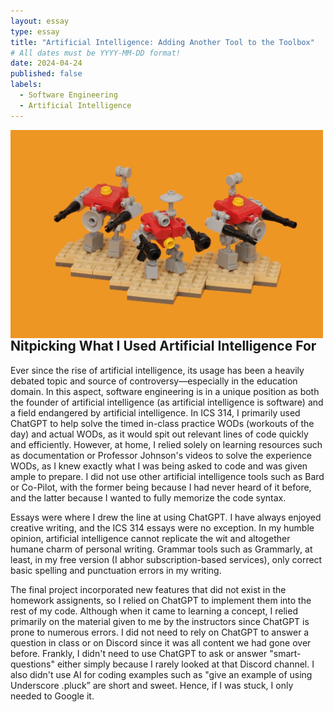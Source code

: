```yaml
---
layout: essay
type: essay
title: "Artificial Intelligence: Adding Another Tool to the Toolbox"
# All dates must be YYYY-MM-DD format!
date: 2024-04-24
published: false
labels:
  - Software Engineering
  - Artificial Intelligence
---
```


<img style="margin-right: 1.5rem" align="left" height="auto" width="500" src="../img/robots.jpg" />

## Nitpicking What I Used Artificial Intelligence For

  Ever since the rise of artificial intelligence, its usage has been a heavily debated topic and source of controversy—especially in the education domain. In this aspect, software engineering is in a unique position as both the founder of artificial intelligence (as artificial intelligence is software) and a field endangered by artificial intelligence. In ICS 314, I primarily used ChatGPT to help solve the timed in-class practice WODs (workouts of the day) and actual WODs, as it would spit out relevant lines of code quickly and efficiently. However, at home, I relied solely on learning resources such as documentation or Professor Johnson's videos to solve the experience WODs, as I knew exactly what I was being asked to code and was given ample to prepare. I did not use other artificial intelligence tools such as Bard or Co-Pilot, with the former being because I had never heard of it before, and the latter because I wanted to fully memorize the code syntax.
  
  Essays were where I drew the line at using ChatGPT. I have always enjoyed creative writing, and the ICS 314 essays were no exception. In my humble opinion, artificial intelligence cannot replicate the wit and altogether humane charm of personal writing. Grammar tools such as Grammarly, at least, in my free version (I abhor subscription-based services), only correct basic spelling and punctuation errors in my writing.

  The final project incorporated new features that did not exist in the homework assignents, so I relied on ChatGPT to implement them into the rest of my code. Although when it came to learning a concept, I relied primarily on the material given to me by the instructors since ChatGPT is prone to numerous errors. I did not need to rely on ChatGPT to answer a question in class or on Discord since it was all content we had gone over before. Frankly, I didn't need to use ChatGPT to ask or answer "smart-questions" either simply because I rarely looked at that Discord channel. I also didn't use AI for coding examples such as "give an example of using Underscore .pluck” are short and sweet. Hence, if I was stuck, I only needed to Google it.

